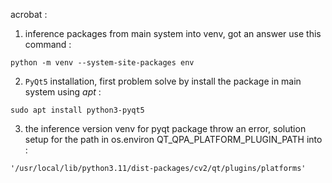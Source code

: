 acrobat :

1. inference packages from main system into venv, got an answer use this command :

```shell
python -m venv --system-site-packages env
```

2. <code>PyQt5</code> installation, first problem solve by install the package in main system using _apt_ :

```
sudo apt install python3-pyqt5
```

3. the inference version venv for pyqt package throw an error, solution setup for the path in os.environ QT_QPA_PLATFORM_PLUGIN_PATH into :

```
'/usr/local/lib/python3.11/dist-packages/cv2/qt/plugins/platforms'
```
